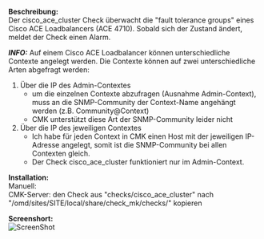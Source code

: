 **Beschreibung:**  
Der cisco_ace_cluster Check überwacht die "fault tolerance groups" eines Cisco ACE Loadbalancers (ACE 4710).
Sobald sich der Zustand ändert, meldet der Check einen Alarm.

***INFO:***
Auf einem Cisco ACE Loadbalancer können unterschiedliche Contexte angelegt werden.
Die Contexte können auf zwei unterschiedliche Arten abgefragt werden:
  1. Über die IP des Admin-Contextes
      -  um die einzelnen Contexte abzufragen (Ausnahme Admin-Context), muss an die SNMP-Community der Context-Name angehängt werden (z.B. Community@Context)
      - CMK unterstützt diese Art der SNMP-Community leider nicht
  2. Über die IP des jeweiligen Contextes
      - Ich habe für jeden Context in CMK einen Host mit der jeweiligen IP-Adresse angelegt, somit ist die SNMP-Community bei allen Contexten gleich.
      - Der Check cisco_ace_cluster funktioniert nur im Admin-Context.


**Installation:**  
Manuell:  
CMK-Server: den Check aus "checks/cisco_ace_cluster" nach "/omd/sites/SITE/local/share/check_mk/checks/" kopieren  



**Screenshort:**  
![ScreenShot](https://github.com/christianbur/check_mk/blob/master/cisco_ace_cluster/1.png)
